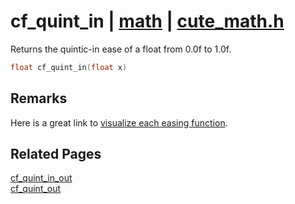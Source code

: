 # cf_quint_in | [math](https://github.com/RandyGaul/cute_framework/blob/master/docs/math/README.md) | [cute_math.h](https://github.com/RandyGaul/cute_framework/blob/master/include/cute_math.h)

Returns the quintic-in ease of a float from 0.0f to 1.0f.

```cpp
float cf_quint_in(float x)
```

## Remarks

Here is a great link to [visualize each easing function](https://easings.net/).

## Related Pages

[cf_quint_in_out](https://github.com/RandyGaul/cute_framework/blob/master/docs/math/cf_quint_in_out.md)  
[cf_quint_out](https://github.com/RandyGaul/cute_framework/blob/master/docs/math/cf_quint_out.md)  

